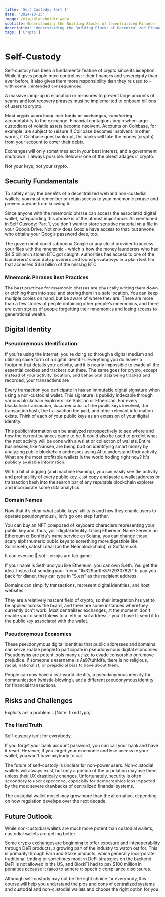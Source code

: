 ```yaml
---
title: 'Self Custody: Part 1'
date: '2024-10-25'
image: /misc/placeholder.webp
subtitle: Understanding the Building Blocks of Decentralized Finance
description: 'Understanding the Building Blocks of Decentralized Finance'
tags: ['Crypto']
---
```


<style jsx>{`
 .prose a {
    text-decoration: underline;
    color: var(--color-accent);
 }
 .prose ol {
    list-style-type: decimal;
    margin-left: 2em; /* Adjust as needed for indentation */
    padding-left: 0.5em; /* Add padding if needed */
 }
 .prose ol li {
    margin-bottom: 0.5em;
    color: var(--color-text-primary);
    line-height: 1.5; /* Adjust line height for better readability */
 }
`}</style>

<div class="tldr-section">

</div>

# Self-Custody

Self-custody has been a fundamental feature of crypto since its inception. While it gives people more control over their finances and sovereignty than ever before, it also gives them more responsibility than they're used to - with some unintended consequences.

A massive ramp-up in education or measures to prevent large amounts of scams and lost recovery phrases must be implemented to onboard billions of users to crypto.

Most crypto users keep their funds on exchanges, transferring accountability to the exchange. Financial contagions begin when large custodians of volatile assets become insolvent. Accounts on Coinbase, for example, are subject to seizure if Coinbase becomes insolvent. In other words, if Coinbase goes bankrupt, the banks will take the money (crypto) from your account to cover their debts.

Exchanges will only sometimes act in your best interest, and a government shutdown is always possible. Below is one of the oldest adages in crypto.

Not your keys, not your crypto.

## Security Fundamentals

To safely enjoy the benefits of a decentralized web and non-custodial wallets, you must remember or retain access to your mnemonic phrase and prevent anyone from knowing it.

Since anyone with the mnemonic phrase can access the associated digital wallet, safeguarding this phrase is of the utmost importance. As mentioned in Self Custody: Part 1, you don't want to store sensitive material on a file in your Google Drive. Not only does Google have access to that, but anyone who obtains your Google password does, too.

The government could subpoena Google or any cloud provider to access your files with the mnemonic - which is how the money launderers who had $4.5 billion in stolen BTC got caught. Authorities had access to one of the launderers' cloud data providers and found private keys in a plain text file that accessed $3.6 billion of the missing BTC.

### Mnemonic Phrases Best Practices

The best practices for mnemonic phrases are physically writing them down or etching them into steel and storing them in a safe location. You can keep multiple copies on hand, but be aware of where they are. There are more than a few stories of people obtaining other people's mnemonics, and there are even stories of people forgetting their mnemonics and losing access to generational wealth.

## Digital Identity

### Pseudonymous Identification

If you're using the internet, you're doing so through a digital medium and utilizing some form of a digital identifier. Everything you do leaves a footprint that details your activity, and it is nearly impossible to evade all the essential cookies and trackers out there. The same goes for crypto, except instead of your activity, location, and behavioral data being tracked and recorded, your transactions are

Every transaction you participate in has an immutable digital signature when using a non-custodial wallet. This signature is publicly indexable through various blockchain explorers like Solscan or Etherscan. For every blockchain transaction, documentation of the public keys involved, the transaction hash, the transaction fee paid, and other relevant information exists. Think of each of your public keys as an extension of your digital identity.

This public information can be analyzed retrospectively to see where and how the current balances came to be. It could also be used to predict what the next activity will be done with a wallet or collection of wallets. Entire businesses, like Nansen, are being built on identifying smart money by analyzing public blockchain addresses using AI to understand their activity. What are the most profitable wallets in the world holding right now? It's publicly available information.

With a bit of digging (and machine learning), you can easily see the activity and profitability of every public key. Just copy and paste a wallet address or transaction hash into the search bar of any reputable blockchain explorer and incorporate some data analytics.

### Domain Names

Now that it's clear what public keys' utility is and how they enable users to operate pseudonymously, let's go one step further.

You can buy an NFT composed of keyboard characters representing your public key and, thus, your digital identity. Using Ethereum Name Service on Ethereum or Bonfida's name service on Solana, you can change those scary alphanumeric public keys to something more digestible like Solrise.eth, satoshi.near (on the Near blockchain), or Solflare.sol.

It can even be 💃.sol – emojis are fair game.

If your name is Seth and you like Ethereum, you can own S.eth. You get the idea. Instead of sending your friend "0x329adffe8792930782f" to pay you back for dinner, they can type in "S.eth" as the recipient address.

Domains can simplify transactions, represent digital identities, and host websites.

They are a relatively nascent field of crypto, so their integration has yet to be applied across the board, and there are some instances where they currently don't work. Most centralized exchanges, at the moment, don't enable you to send tokens to a .eth or .sol address – you'll have to send it to the public key associated with the wallet.

### Pseudonymous Economies

These pseudonymous digital identities that public addresses and domains can serve enable people to participate in pseudonymous digital economies. Pseudonyms are potent tools many utilize to evade censorship or remove prejudice. If someone's username is Aa97tuhfdfa, there is no religious, racial, nationalist, or prejudicial bias to have about them.

People can now have a real-world identity, a pseudonymous identity for communication (whistle-blowing), and a different pseudonymous identity for financial transactions.

## Risks and Challenges

Exploits are a problem... [Note: fixed typo]

### The Hard Truth

Self-custody isn't for everybody.

If you forget your bank account password, you can call your bank and have it reset. However, if you forget your mnemonic and lose access to your wallet, you won't have anybody to call.

The future of self-custody is unclear for non-power users. Non-custodial wallets will always exist, but only a portion of the population may use them unless their UX drastically changes. Unfortunately, security is often secondary to user experience, especially for demographics less impacted by the most severe drawbacks of centralized financial systems.

The custodial wallet model may grow more than the alternative, depending on how regulation develops over the next decade.

## Future Outlook

While non-custodial wallets are much more potent than custodial wallets, custodial wallets are getting better.

Some crypto exchanges are beginning to offer exposure and interoperability through DeFi products, a growing part of the industry to watch out for. This is primarily through Earn and Stake products, which generally incorporate traditional lending or sometimes modern DeFi strategies on the backend. DeFi is not allowed in the US, and BlockFi had to pay $100 million in penalties because it failed to adhere to specific compliance disclosures. 

Although self-custody may not be the right choice for everybody, this course will help you understand the pros and cons of centralized systems and custodial and non-custodial wallets and choose the right option for you.
